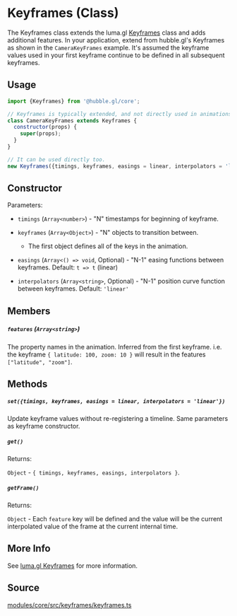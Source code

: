 # Keyframes (Class)

The Keyframes class extends the luma.gl [Keyframes](https://luma.gl/docs/api-reference/engine/animation/key-frames) class and adds additional features. In your application, extend from hubble.gl's Keyframes as shown in the `CameraKeyFrames` example. It's assumed the keyframe values used in your first keyframe continue to be defined in all subsequent keyframes.

## Usage

```js
import {Keyframes} from '@hubble.gl/core';

// Keyframes is typically extended, and not directly used in animations. 
class CameraKeyFrames extends Keyframes {
  constructor(props) {
    super(props);
  }
}

// It can be used directly too.
new Keyframes({timings, keyframes, easings = linear, interpolators = 'linear'})
```

## Constructor

Parameters:

* `timings` (`Array<number>`) - "N" timestamps for beginning of keyframe.

* `keyframes` (`Array<Object>`) - "N" objects to transition between.

  * The first object defines all of the keys in the animation.

* `easings` (`Array<() => void`, Optional) - "N-1" easing functions between keyframes. Default: `t => t` (linear)

* `interpolators` (`Array<string>`, Optional) - "N-1" position curve function between keyframes. Default: `'linear'`


## Members

##### `features` (`Array<string>`)

The property names in the animation. Inferred from the first keyframe. i.e. the keyframe `{ latitude: 100, zoom: 10 }` will result in the features `["latitude", "zoom"]`.

## Methods

##### `set({timings, keyframes, easings = linear, interpolators = 'linear'})`

Update keyframe values without re-registering a timeline. Same parameters as keyframe constructor.

##### `get()`

Returns:

`Object` - `{ timings, keyframes, easings, interpolators }`.

##### `getFrame()`

Returns:

`Object` - Each `feature` key will be defined and the value will be the current interpolated value of the frame at the current internal time.

## More Info

See [luma.gl Keyframes](https://luma.gl/docs/api-reference/engine/animation/key-frames) for more information.

## Source

[modules/core/src/keyframes/keyframes.ts](https://github.com/visgl/hubble.gl/blob/master/modules/core/src/keyframes/keyframes.ts)
